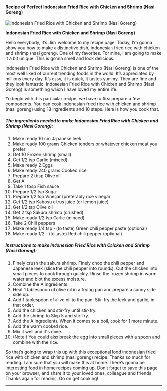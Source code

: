             

#### Recipe of Perfect Indonesian Fried Rice with Chicken and Shrimp (Nasi Goreng)

![Indonesian Fried Rice with Chicken and Shrimp (Nasi Goreng)](https://img-global.cpcdn.com/recipes/5109044634189824/751x532cq70/indonesian-fried-rice-with-chicken-and-shrimp-nasi-goreng-recipe-main-photo.jpg)

**Indonesian Fried Rice with Chicken and Shrimp (Nasi Goreng)**

Hello everybody, it’s Jim, welcome to my recipe page. Today, I’m gonna show you how to make a distinctive dish, indonesian fried rice with chicken and shrimp (nasi goreng). One of my favorites. For mine, I am going to make it a bit unique. This is gonna smell and look delicious.

Indonesian Fried Rice with Chicken and Shrimp (Nasi Goreng) is one of the most well liked of current trending foods in the world. It’s appreciated by millions every day. It’s easy, it is quick, it tastes yummy. They are fine and they look fantastic. Indonesian Fried Rice with Chicken and Shrimp (Nasi Goreng) is something which I have loved my entire life.

To begin with this particular recipe, we have to first prepare a few components. You can cook indonesian fried rice with chicken and shrimp (nasi goreng) using 18 ingredients and 10 steps. Here is how you cook that.

##### The ingredients needed to make Indonesian Fried Rice with Chicken and Shrimp (Nasi Goreng):

1.  Make ready 10 cm Japanese leek
2.  Make ready 100 grams Chicken tenders or whatever chicken meat you prefer
3.  Get 10 Frozen shrimp (small)
4.  Get 1/2 tsp Garlic (minced)
5.  Make ready 2 Eggs
6.  Make ready 240 grams Cooked rice
7.  Prepare 2 tbsp Olive oil
8.  Get A
9.  Take 1 tbsp Fish sauce
10.  Prepare 1/2 tsp Sugar
11.  Prepare 1/2 tsp Vinegar (preferably rice vinegar)
12.  Get 1/2 tsp Kabosu citrus juice (or lemon juice)
13.  Get 1/2 tsp Olive oil
14.  Get 2 tsp Sakura shrimp (crushed)
15.  Make ready 1/2 tsp Garlic (minced)
16.  Take 2 Chili peppers
17.  Make ready 1/4 tsp - (to taste) Green chili pepper paste (optional)
18.  Make ready 1/2 - (to taste) Red chili pepper (optional)

##### Instructions to make Indonesian Fried Rice with Chicken and Shrimp (Nasi Goreng):

1.  Finely crush the sakura shrimp. Finely chop the chili pepper and Japanese leek (slice the chili pepper into rounds). Cut the chicken into small pieces to cook through quickly. Rinse the frozen shrimp in warm water and blot the excess moisture.
2.  Combine the A ingredients.
3.  Heat 1 tablespoon of olive oil in a frying pan and prepare a sunny side side up.
4.  Add 1 tablespoon of olive oil to the pan. Stir-fry the leek and garlic, in that order.
5.  Add the chicken and stir-fry until stir-fry.
6.  Add the shrimp to Step 5 and stir-fry.
7.  Add the A ingredients. When it comes to a boil, cook for 1 more minute.
8.  Add the warm cooked rice.
9.  Mix it well and it's done.
10.  (Note:) You could also break the egg into small pieces with a spoon and combine with the rice.

So that’s going to wrap this up with this exceptional food indonesian fried rice with chicken and shrimp (nasi goreng) recipe. Thanks so much for reading. I am sure that you will make this at home. There’s gonna be interesting food in home recipes coming up. Don’t forget to save this page on your browser, and share it to your loved ones, colleague and friends. Thanks again for reading. Go on get cooking!

* * *